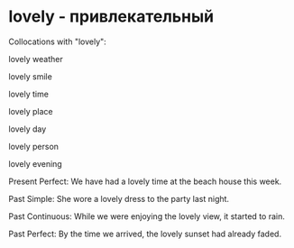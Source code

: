 # lovely - привлекательный

Collocations with "lovely":

lovely weather 

lovely smile 

lovely time 

lovely place

lovely day

lovely person

lovely evening


Present Perfect: We have had a lovely time at the beach house this week.

Past Simple: She wore a lovely dress to the party last night.

Past Continuous: While we were enjoying the lovely view, it started to rain.

Past Perfect: By the time we arrived, the lovely sunset had already faded.
